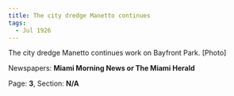 ```yaml
---  
title: The city dredge Manetto continues  
tags:  
  - Jul 1926  
---  
```

  
The city dredge Manetto continues work on Bayfront Park. [Photo]  
  
Newspapers: **Miami Morning News or The Miami Herald**  
  
Page: **3**, Section: **N/A** 

